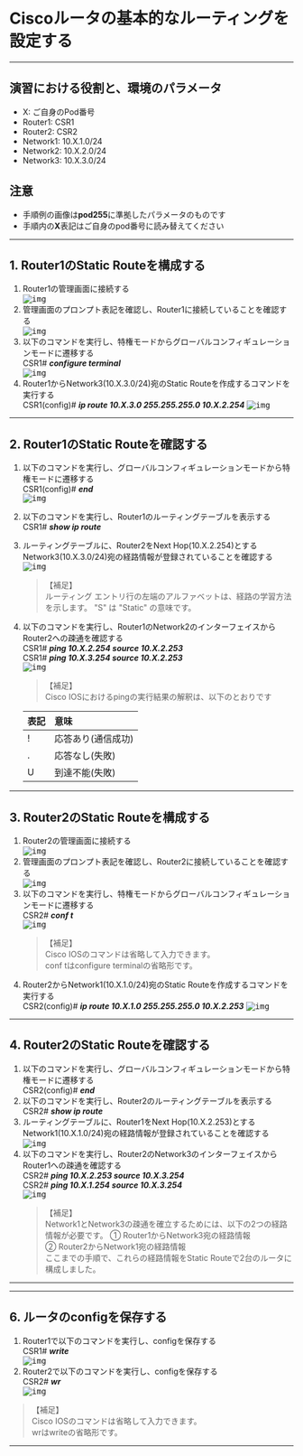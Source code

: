 

# Ciscoルータの基本的なルーティングを設定する
---


## 演習における役割と、環境のパラメータ
- X: ご自身のPod番号
- Router1: CSR1
- Router2: CSR2
- Network1: 10.X.1.0/24
- Network2: 10.X.2.0/24
- Network3: 10.X.3.0/24


## 注意
- 手順例の画像は<B>pod255</B>に準拠したパラメータのものです
- 手順内の<B>X</B>表記はご自身のpod番号に読み替えてください

---

## 1. Router1のStatic Routeを構成する

1. Router1の管理画面に接続する  
    <kbd>![img](image/02/11.png)</kbd>
1. 管理画面のプロンプト表記を確認し、Router1に接続していることを確認する  
    <kbd>![img](image/02/12.png)</kbd>
1. 以下のコマンドを実行し、特権モードからグローバルコンフィギュレーションモードに遷移する  
    CSR1# ***configure terminal***  
    <kbd>![img](image/02/13.png)</kbd>
1. Router1からNetwork3(10.X.3.0/24)宛のStatic Routeを作成するコマンドを実行する  
    CSR1(config)# ***ip route 10.X.3.0 255.255.255.0 10.X.2.254***
    <kbd>![img](image/02/14.png)</kbd>

---

## 2. Router1のStatic Routeを確認する
1. 以下のコマンドを実行し、グローバルコンフィギュレーションモードから特権モードに遷移する  
    CSR1(config)# ***end***  
    <kbd>![img](image/02/21.png)</kbd>
1. 以下のコマンドを実行し、Router1のルーティングテーブルを表示する  
    CSR1# ***show ip route***  
1. ルーティングテーブルに、Router2をNext Hop(10.X.2.254)とするNetwork3(10.X.3.0/24)宛の経路情報が登録されていることを確認する  
    <kbd>![img](image/02/22.png)</kbd>

    > 【補足】  
    > ルーティング エントリ行の左端のアルファベットは、経路の学習方法を示します。
    > "S" は "Static" の意味です。  

1. 以下のコマンドを実行し、Router1のNetwork2のインターフェイスからRouter2への疎通を確認する  
    CSR1# ***ping 10.X.2.254 source 10.X.2.253***  
    CSR1# ***ping 10.X.3.254 source 10.X.2.253***    
    <kbd>![img](image/02/23.png)</kbd>  
    
    > 【補足】  
    > Cisco IOSにおけるpingの実行結果の解釈は、以下のとおりです  

    |表記|意味|
    |:-----|:-----|
    |!|応答あり(通信成功)|
    |.|応答なし(失敗)|
    |U|到達不能(失敗)|   


<!--
【補足】
演習環境のプラットフォームの都合により、以下のpingは意図せず成功します。  
これはプラットフォーム側がマネージドなルーティング環境を提供しているためです。  
ネットワークの学習を進める上では、以下の通信は失敗するのが本来の形であると認識してください。  

1. 以下のコマンドを実行し、Router1のNetwork1のインターフェイスからRouter2への疎通がまだ確立できないことを確認する  
    CSR1# ***ping 10.X.2.254 source 10.X.1.254***  
    CSR1# ***ping 10.X.3.254 source 10.X.1.254***  
    <kbd>![img](image/02/24.png)</kbd>

    > 【補足】  
    > これは、Router2のルーティングテーブルにNetwork1の経路情報がまだ登録されていないことが原因です。   
    > Network1のIPアドレスから発信されたpingメッセージについて、pingレスポンスをRouter2がNetwork1にルーティングできない状態です。   
    > 通称「戻りのルーティング不足」と呼ばれているありがちな構成ミスです。  
    > 次の手順でRouter2のルーティングテーブルを構成することで、通信が成功するようになります。  
-->


---

## 3. Router2のStatic Routeを構成する

1. Router2の管理画面に接続する  
    <kbd>![img](image/02/31.png)</kbd>
1. 管理画面のプロンプト表記を確認し、Router2に接続していることを確認する  
    <kbd>![img](image/02/32.png)</kbd>
1. 以下のコマンドを実行し、特権モードからグローバルコンフィギュレーションモードに遷移する  
    CSR2# ***conf t***  
    <kbd>![img](image/02/33.png)</kbd>
    > 【補足】  
    > Cisco IOSのコマンドは省略して入力できます。  
    > conf tはconfigure terminalの省略形です。  
1. Router2からNetwork1(10.X.1.0/24)宛のStatic Routeを作成するコマンドを実行する  
    CSR2(config)# ***ip route 10.X.1.0 255.255.255.0 10.X.2.253***
    <kbd>![img](image/02/34.png)</kbd>

---

## 4. Router2のStatic Routeを確認する
1. 以下のコマンドを実行し、グローバルコンフィギュレーションモードから特権モードに遷移する  
    CSR2(config)# ***end***  
1. 以下のコマンドを実行し、Router2のルーティングテーブルを表示する  
    CSR2# ***show ip route***  
1. ルーティングテーブルに、Router1をNext Hop(10.X.2.253)とするNetwork1(10.X.1.0/24)宛の経路情報が登録されていることを確認する  
    <kbd>![img](image/02/41.png)</kbd>
1. 以下のコマンドを実行し、Router2のNetwork3のインターフェイスからRouter1への疎通を確認する  
    CSR2# ***ping 10.X.2.253 source 10.X.3.254***  
    CSR2# ***ping 10.X.1.254 source 10.X.3.254***  
    <kbd>![img](image/02/42.png)</kbd>
    > 【補足】  
    > Network1とNetwork3の疎通を確立するためには、以下の2つの経路情報が必要です。
    > ① Router1からNetwork3宛の経路情報  
    > ② Router2からNetwork1宛の経路情報  
    > ここまでの手順で、これらの経路情報をStatic Routeで2台のルータに構成しました。

---

<!--
【補足】
タイムアウト時間を延長する設定は、最初の操作練習の演習で実施しました。

## 5. Router1とRouter2のセッションタイムアウト時間を調整する  
1. Router1(CSR1)で以下のコマンドを実行し、管理接続の自動切断時間を60分に延長する    
    CSR1# ***conf t***  
    CSR1(config)# ***line vty 0 15***  
    CSR1(config-line)# ***exec-timeout 60 0***  
    CSR1(config-line)# ***end***  
    CSR1# 

1. Router2(CSR2)で以下のコマンドを実行し、管理接続の自動切断時間を60分に延長する   
    CSR2# ***conf t***  
    CSR2(config)# ***line vty 0 15***  
    CSR2(config-line)# ***exec-timeout 60 0***  
    CSR2(config-line)# ***end***  
    CSR2# 

    > 【補足】  
    > line vtyは管理接続通信を意味します。  
    > SSHやTelnetの動作を調整します。  

-->

---

## 6. ルータのconfigを保存する
1. Router1で以下のコマンドを実行し、configを保存する  
    CSR1# ***write***  
    <kbd>![img](image/02/51.png)</kbd>
1. Router2で以下のコマンドを実行し、configを保存する  
    CSR2# ***wr***  
    <kbd>![img](image/02/52.png)</kbd>
> 【補足】  
> Cisco IOSのコマンドは省略して入力できます。  
> wrはwriteの省略形です。 


---
